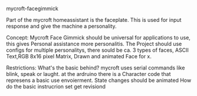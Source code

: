 mycroft-facegimmick

Part of the mycroft homeassistant is the faceplate. This is used for input response and give the machine a personality.

Concept:
Mycroft Face Gimmick should be universal for applications to use, this gives Personal assistance more personalitis. The Project should use configs for multiple personalitys, there sould be ca. 3 types of faces, ASCII Text,RGB 8x16 pixel Matrix, Drawn and animated Face for x.

Restrictions:
What's the basic behind? mycroft uses serial commands like blink, speak or laught. at the ardruino there is a Character code that represens a basic use envoierment.
State changes should be animated
How do the basic instrucrion set get revisiond
